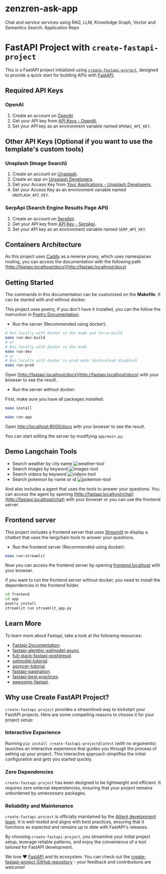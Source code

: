 # zenzren-ask-app

Chat and service services using RAG, LLM, Knowledge Graph, Vector and Semantics Search. Application Repo

# FastAPI Project with `create-fastapi-project`

This is a FastAPI project initialized using [`create-fastapi-project`](https://github.com/allient/create-fastapi-project), designed to provide a quick start for building APIs with [FastAPI](https://fastapi.tiangolo.com/).

## Required API Keys

### OpenAI

1. Create an account on [OpenAI](https://platform.openai.com/).
2. Get your API key from [API Keys - OpenAI](https://platform.openai.com/account/api-keys).
3. Set your API key as an environment variable named `OPENAI_API_KEY`.

## Other API Keys (Optional if you want to use the template's custom tools)

### Unsplash (Image Search)

1. Create an account on [Unsplash](https://unsplash.com/developers).
2. Create an app on [Unsplash Developers](https://unsplash.com/oauth/applications).
3. Get your Access Key from [Your Applications - Unsplash Developers](https://unsplash.com/oauth/applications).
4. Set your Access Key as an environment variable named `UNSPLASH_API_KEY`.

### SerpApi (Search Engine Results Page API)

1. Create an account on [SerpApi](https://serpapi.com/).
2. Get your API key from [API Key - SerpApi](https://serpapi.com/manage-api-key).
3. Set your API key as an environment variable named `SERP_API_KEY`.

## Containers Architecture

As this project uses [Caddy](https://caddyserver.com/) as a reverse proxy, which uses namespaces routing, you can access the documentation with the following path [http://fastapi.localhost/docs](http://fastapi.localhost/docs)

## Getting Started

The commands in this documentation can be customized on the **Makefile**. It can be started with and without docker.

This project uses poetry, if you don't have it installed, you can the follow the instruction in [Poetry Documentation](https://python-poetry.org/docs/#installation).

- Run the server (Recommended using docker):

```bash
# Run locally with docker in dev mode and force build
make run-dev-build
# or
# Run locally with docker in dev mode
make run-dev
# or
# Run locally with docker in prod mode (Autoreload disabled)
make run-prod
```

Open [http://fastapi.localhost/docs](http://fastapi.localhost/docs) with your browser to see the result.

- Run the server without docker:

First, make sure you have all packages installed:

```bash
make install
```

```bash
make run-app
```

Open [http://localhost:8000/docs](http://localhost:8000/docs) with your browser to see the result.

You can start editing the server by modifying `app/main.py`.

## Demo Langchain Tools

- Search weather by city name ![weather-tool](https://res.cloudinary.com/dnv0qwkrk/image/upload/v1692746086/Allient/create-fastapi-project/weather-tool-demo_lgqtwu.gif)
- Search images by keyword ![images-tool](https://res.cloudinary.com/dnv0qwkrk/image/upload/v1692746086/Allient/create-fastapi-project/search-images-demo_mkorzv.gif)
- Search videos by keyword ![videos-tool](https://res.cloudinary.com/dnv0qwkrk/image/upload/v1692746087/Allient/create-fastapi-project/search-videos-demo_wikzn1.gif)
- Search pokemon by name or id ![pokemon-tool](https://res.cloudinary.com/dnv0qwkrk/image/upload/v1692746086/Allient/create-fastapi-project/pokemon-tool-demo_ggsc63.gif)

And also includes a agent that uses the tools to answer your questions.
You can access the agent by opening [http://fastapi.localhost/chat](http://fastapi.localhost/chat) with your browser or you can use the frontend server.

## Frontend server

This project includes a frontend server that uses [Streamlit](https://streamlit.io/) to display a chatbot that uses the langchain tools to answer your questions.

- Run the frontend server (Recommended using docker):

```bash
make run-streamlit
```

Now you can access the frontend server by opening [frontend.localhost](http://frontend.localhost) with your browser.

if you want to run the frontend server without docker, you need to install the dependencies in the frontend folder.

```bash
cd frontend
cd app
poetry install
streamlit run streamlit_app.py
```

## Learn More

To learn more about Fastapi, take a look at the following resources:

- [Fastapi Documentation](https://fastapi.tiangolo.com/).
- [fastapi-alembic-sqlmodel-async](https://github.com/jonra1993/fastapi-alembic-sqlmodel-async).
- [full-stack-fastapi-postgresql](https://github.com/tiangolo/full-stack-fastapi-postgresql).
- [sqlmodel-tutorial](https://sqlmodel.tiangolo.com/tutorial/fastapi/).
- [asyncer-tutorial](https://asyncer.tiangolo.com/tutorial/).
- [fastapi-pagination](https://github.com/uriyyo/fastapi-pagination).
- [fastapi-best-practices](https://github.com/zhanymkanov/fastapi-best-practices).
- [awesome-fastapi](https://github.com/mjhea0/awesome-fastapi).

## Why use Create FastAPI Project?

`create-fastapi-project` provides a streamlined way to kickstart your FastAPI projects. Here are some compelling reasons to choose it for your project setup:

### Interactive Experience

Running `pip install create-fastapi-project@latest` (with no arguments) launches an interactive experience that guides you through the process of setting up your project. This interactive approach simplifies the initial configuration and gets you started quickly.

### Zero Dependencies

`create-fastapi-project` has been designed to be lightweight and efficient. It requires zero external dependencies, ensuring that your project remains unburdened by unnecessary packages.

### Reliability and Maintenance

`create-fastapi-project` is officially maintained by the [Allient development team](https://www.allient.io/). It is well-tested and aligns with best practices, ensuring that it functions as expected and remains up to date with FastAPI's releases.

By choosing `create-fastapi-project`, you streamline your initial project setup, leverage reliable patterns, and enjoy the convenience of a tool tailored for FastAPI development.

We love ❤️ [FastAPI](https://fastapi.tiangolo.com/) and its ecosystem. You can check out the [create-fastapi-project GitHub repository](https://github.com/allient/create-fastapi-project) - your feedback and contributions are welcome!
